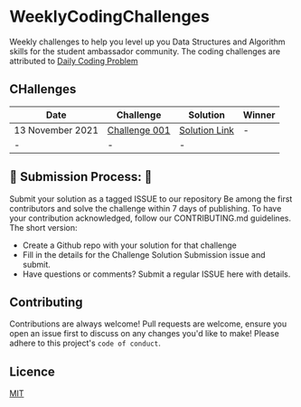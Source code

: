 # WeeklyCodingChallenges
Weekly challenges to help you level up you Data Structures and Algorithm skills for the student ambassador community. The coding challenges are attributed to [Daily Coding Problem](https://www.dailycodingproblem.com/)

## CHallenges

| Date        | Challenge       | Solution       | Winner                                                                |
| ------------------------ | ----------------------- | ------------- | --------------------------------------------------------------------- |
| 13 November 2021 | [Challenge 001]()      | [Solution Link]() | -                        
| - | -          | -      |                                                              


## 🚨 Submission Process: 🚨
Submit your solution as a tagged ISSUE to our repository
Be among the first contributors and solve the challenge within 7 days of publishing. To have your contribution acknowledged, follow our CONTRIBUTING.md guidelines. The short version:

* Create a Github repo with your solution for that challenge
* Fill in the details for the Challenge Solution Submission issue and submit.
* Have questions or comments? Submit a regular ISSUE here with details.

## Contributing

Contributions are always welcome!
Pull requests are welcome, ensure you open an issue first to discuss on any changes you'd like to make!
Please adhere to this project's `code of conduct`.

## Licence
[MIT]()


